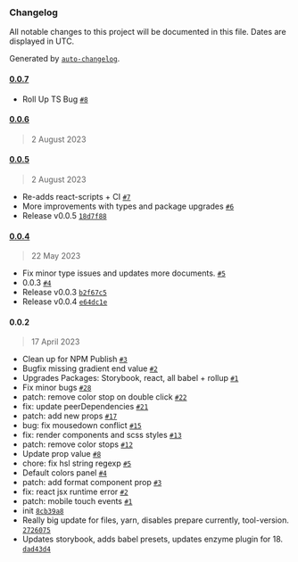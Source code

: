 ### Changelog

All notable changes to this project will be documented in this file. Dates are displayed in UTC.

Generated by [`auto-changelog`](https://github.com/CookPete/auto-changelog).

#### [0.0.7](https://github.com/margolisj/react-gcolor-picker/compare/0.0.6...0.0.7)

- Roll Up TS Bug [`#8`](https://github.com/margolisj/react-gcolor-picker/pull/8)

#### [0.0.6](https://github.com/margolisj/react-gcolor-picker/compare/0.0.5...0.0.6)

> 2 August 2023

#### [0.0.5](https://github.com/margolisj/react-gcolor-picker/compare/0.0.4...0.0.5)

> 2 August 2023

- Re-adds react-scripts + CI [`#7`](https://github.com/margolisj/react-gcolor-picker/pull/7)
- More improvements with types and package upgrades  [`#6`](https://github.com/margolisj/react-gcolor-picker/pull/6)
- Release v0.0.5 [`18d7f88`](https://github.com/margolisj/react-gcolor-picker/commit/18d7f883fbe99d32d9fc467fd7dea1e9a03c78a0)

#### [0.0.4](https://github.com/margolisj/react-gcolor-picker/compare/0.0.2...0.0.4)

> 22 May 2023

- Fix minor type issues and updates more documents. [`#5`](https://github.com/margolisj/react-gcolor-picker/pull/5)
- 0.0.3 [`#4`](https://github.com/margolisj/react-gcolor-picker/pull/4)
- Release v0.0.3 [`b2f67c5`](https://github.com/margolisj/react-gcolor-picker/commit/b2f67c545e88294e935383ca0ebc9994837ded9c)
- Release v0.0.4 [`e64dc1e`](https://github.com/margolisj/react-gcolor-picker/commit/e64dc1efc8b735864496c748d9623bffc3d01775)

#### 0.0.2

> 17 April 2023

- Clean up for NPM Publish [`#3`](https://github.com/margolisj/react-gcolor-picker/pull/3)
- Bugfix missing gradient end value [`#2`](https://github.com/margolisj/react-gcolor-picker/pull/2)
- Upgrades Packages: Storybook, react, all babel + rollup [`#1`](https://github.com/margolisj/react-gcolor-picker/pull/1)
- Fix minor bugs [`#28`](https://github.com/margolisj/react-gcolor-picker/pull/28)
- patch: remove color stop on double click [`#22`](https://github.com/margolisj/react-gcolor-picker/pull/22)
- fix: update peerDependencies [`#21`](https://github.com/margolisj/react-gcolor-picker/pull/21)
- patch: add new props [`#17`](https://github.com/margolisj/react-gcolor-picker/pull/17)
- bug: fix mousedown conflict [`#15`](https://github.com/margolisj/react-gcolor-picker/pull/15)
- fix: render components and scss styles [`#13`](https://github.com/margolisj/react-gcolor-picker/pull/13)
- patch: remove color stops [`#12`](https://github.com/margolisj/react-gcolor-picker/pull/12)
- Update prop value [`#8`](https://github.com/margolisj/react-gcolor-picker/pull/8)
- chore: fix hsl string regexp [`#5`](https://github.com/margolisj/react-gcolor-picker/pull/5)
- Default colors panel [`#4`](https://github.com/margolisj/react-gcolor-picker/pull/4)
- patch: add format component prop [`#3`](https://github.com/margolisj/react-gcolor-picker/pull/3)
- fix: react jsx runtime error [`#2`](https://github.com/margolisj/react-gcolor-picker/pull/2)
- patch: mobile touch events [`#1`](https://github.com/margolisj/react-gcolor-picker/pull/1)
- init [`8cb39a8`](https://github.com/margolisj/react-gcolor-picker/commit/8cb39a843d4c9ed310d1eb11256d9c2581fc52d1)
- Really big update for files, yarn, disables prepare currently, tool-version. [`2726075`](https://github.com/margolisj/react-gcolor-picker/commit/27260751757ce59b96a919e0a5382639a534fdb4)
- Updates storybook, adds babel presets, updates enzyme plugin for 18. [`dad43d4`](https://github.com/margolisj/react-gcolor-picker/commit/dad43d4449cffea51af68a48d65caade36399ea5)
